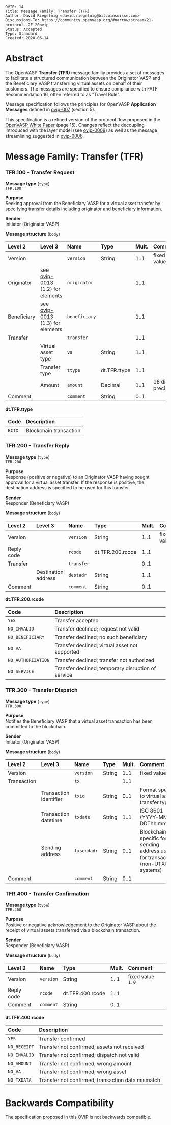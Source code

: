 ```pseudocode
OVIP: 14
Title: Message Family: Transfer (TFR)
Author: David Riegelnig <david.riegelnig@bitcoinsuisse.com>
Discussions-To: https://community.openvasp.org/#narrow/stream/21-protocol-.2F.20ovip
Status: Accepted
Type: Standard
Created: 2020-06-14
```

# Abstract

The OpenVASP **Transfer (TFR)** message familiy provides a set of messages to facilitate a structured communication between the Originator VASP and the Beneficiary VASP transferring virtual assets on behalf of their customers. The messages are specified to ensure compliance with FATF Recommendation 16, often referred to as "Travel Rule".

Message specification follows the principles for OpenVASP **Application Messages** defined in [ovip-007](https://github.com/OpenVASP/ovips/blob/master/ovip-0007.md#5-application-messages) (section 5).

This specification is a refined version of the protocol flow proposed in the [OpenVASP White Paper](https://openvasp.org/#whitepaper) (page 15). Changes reflect the decoupling introduced with the layer model (see [ovip-0009](https://github.com/OpenVASP/ovips/blob/master/ovip-0009.md)) as well as the message streamlining suggested in [ovip-0006](https://github.com/OpenVASP/ovips/blob/master/ovip-0006.md).



# Message Family: Transfer (TFR)

### TFR.100 - Transfer Request

**Message type** (`type`)</br>
`TFR.100`

**Purpose**</br>
Seeking approval from the Beneficiary VASP for a virtual asset transfer by specifying transfer details including originator and beneficiary information.

**Sender**</br>
Initiator (Originator VASP)

**Message structure** (`body`)

| Level 2     | Level 3                              | Name          | Type         | Mult. | Comment             |
| :---------- | :----------------------------------- | :------------ | :----------- | :---- | :------------------ |
| Version     |                                      | `version`     | String       | 1..1  | fixed value `1.0`   |
| Originator  | see [ovip-0013](https://github.com/OpenVASP/ovips/blob/master/ovip-0013.md#12-originator) (1.2) for elements | `originator`  |              | 1..1  |                     |
| Beneficiary | see [ovip-0013](https://github.com/OpenVASP/ovips/blob/master/ovip-0013.md#13-beneficiary) (1.3) for elements | `beneficiary` |              | 1..1  |                     |
| Transfer    |                                      | `transfer`    |              | 1..1  |                     |
|             | Virtual asset type                   | `va`          | String       | 1..1  |                     |
|             | Transfer type                        | `ttype`       | dt.TFR.ttype | 1..1  |                     |
|             | Amount                               | `amount`      | Decimal      | 1..1  | 18 digits precision |
| Comment     |                                      | `comment`     | String       | 0..1  |                     |

**dt.TFR.ttype**

| Code   | Description            |
| :----- | :--------------------- |
| `BCTX` | Blockchain transaction |



### TFR.200 - Transfer Reply

**Message type** (`type`)</br>
`TFR.200`

**Purpose**</br>
Response (positive or negative) to an Originator VASP having sought approval for a virtual asset transfer. If the response is positive, the destination address is specified to be used for this transfer.

**Sender**</br>
Responder (Beneficiary VASP)

**Message structure** (`body`)

| Level 2    | Level 3             | Name       | Type             | Mult. | Comment           |
| :--------- | :------------------ | :--------- | :--------------- | :---- | :---------------- |
| Version    |                     | `version`  | String           | 1..1  | fixed value `1.0` |
| Reply code |                     | `rcode`    | dt.TFR.200.rcode | 1..1  |                   |
| Transfer   |                     | `transfer` |                  | 0..1  |                   |
|            | Destination address | `destadr`  | String           | 1..1  |                   |
| Comment    |                     | `comment`  | String           | 0..1  |                   |

**dt.TFR.200.rcode**

| Code               | Description                                        |
| :----------------- | :------------------------------------------------- |
| `YES`              | Transfer accepted                                  |
| `NO_INVALID`       | Transfer declined; request not valid               |
| `NO_BENEFICIARY`   | Transfer declined; no such beneficiary             |
| `NO_VA`            | Transfer declined; virtual asset not supported     |
| `NO_AUTHORIZATION` | Transfer declined; transfer not authorized         |
| `NO_SERVICE`       | Transfer declined; temporary disruption of service |



### TFR.300 - Transfer Dispatch

**Message type** (`type`)</br>
`TFR.300`

**Purpose**</br>
Notifies the Beneficiary VASP that a virtual asset transaction has been committed to the blockchain.

**Sender**</br>
Initiator (Originator VASP)

**Message structure** (`body`)

| Level 2     | Level 3                | Name        | Type   | Mult. | Comment                                                      |
| :---------- | :--------------------- | :---------- | :----- | :---- | :----------------------------------------------------------- |
| Version     |                        | `version`   | String | 1..1  | fixed value `1.0`                                            |
| Transaction |                        | `tx`        |        | 1..1  |                                                              |
|             | Transaction identifier | `txid`      | String | 0..1  | Format specific to virtual asset / transfer type             |
|             | Transaction datetime   | `txdate`    | String | 1..1  | ISO 8601 (YYYY-MM-DDThh:mm:ssZ)                              |
|             | Sending address        | `txsendadr` | String | 0..1  | Blockchain-specific format, sending address used for transaction (non-UTXO systems) |
| Comment     |                        | `comment`   | String | 0..1  |                                                              |



### TFR.400 - Transfer Confirmation

**Message type** (`type`)</br>
`TFR.400`

**Purpose**</br>
Positive or negative acknowledgement to the Originator VASP about the receipt of virtual assets transferred via a blockchain transaction.

**Sender**</br>
Responder (Beneficiary VASP)

**Message structure** (`body`)

| Level 2    | Name      | Type             | Mult. | Comment           |
| :--------- | :-------- | :--------------- | :---- | :---------------- |
| Version    | `version` | String           | 1..1  | fixed value `1.0` |
| Reply code | `rcode`   | dt.TFR.400.rcode | 1..1  |                   |
| Comment    | `comment` | String           | 0..1  |                   |

**dt.TFR.400.rcode**

| Code         | Description                                       |
| :----------- | :------------------------------------------------ |
| `YES`        | Transfer confirmed                                |
| `NO_RECEIPT` | Transfer not confirmed; assets not received       |
| `NO_INVALID` | Transfer not confirmed; dispatch not valid        |
| `NO_AMOUNT`  | Transfer not confirmed; wrong amount              |
| `NO_VA`      | Transfer not confirmed; wrong asset               |
| `NO_TXDATA`  | Transfer not confirmed; transaction data mismatch |



# Backwards Compatibility

The specification proposed in this OVIP is not backwards compatible.
